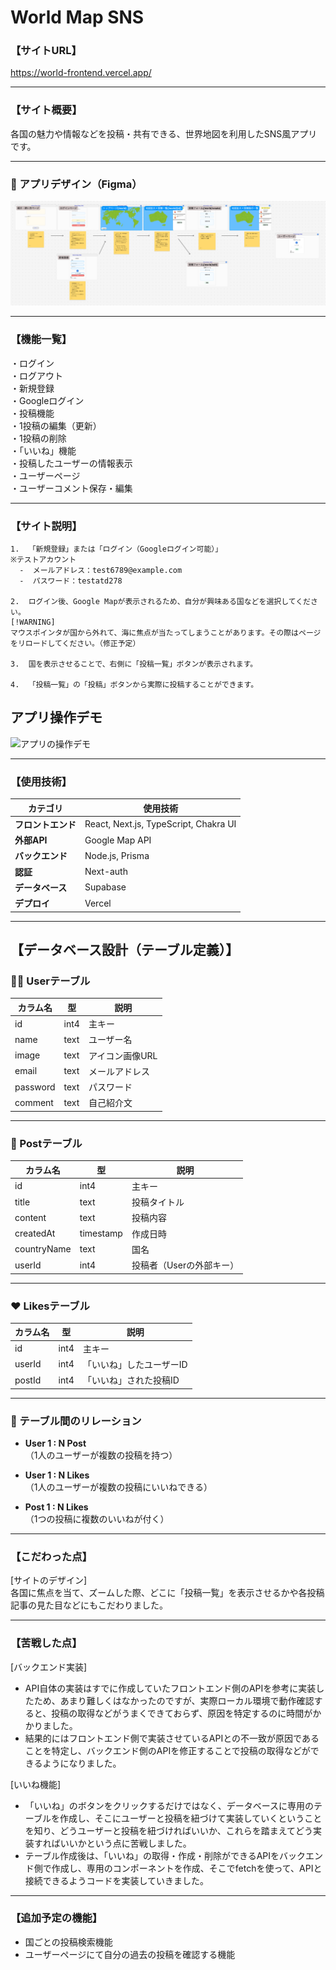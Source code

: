 # World Map SNS

### 【サイトURL】  
https://world-frontend.vercel.app/

---

### 【サイト概要】
各国の魅力や情報などを投稿・共有できる、世界地図を利用したSNS風アプリです。

---

### 🎨 アプリデザイン（Figma）

![デザイン画像](./frontend/public/sample/スクリーンショット%202025-04-18%200.28.58.png)

---

### 【機能一覧】  
・ログイン<br/>
・ログアウト<br/>
・新規登録<br/>
・Googleログイン<br/>
・投稿機能<br/>
・1投稿の編集（更新）<br/>
・1投稿の削除<br/>
・「いいね」機能<br/>
・投稿したユーザーの情報表示<br/>
・ユーザーページ<br/>
・ユーザーコメント保存・編集<br/>

---

### 【サイト説明】
```
1.  「新規登録」または「ログイン（Googleログイン可能）」  
※テストアカウント  
  -  メールアドレス：test6789@example.com  
  -  パスワード：testatd278  
 
2.  ログイン後、Google Mapが表示されるため、自分が興味ある国などを選択してください。  
[!WARNING]
マウスポインタが国から外れて、海に焦点が当たってしまうことがあります。その際はページをリロードしてください。（修正予定）

3.  国を表示させることで、右側に「投稿一覧」ボタンが表示されます。

4.  「投稿一覧」の「投稿」ボタンから実際に投稿することができます。
```

## アプリ操作デモ

![アプリの操作デモ](/frontend/public/demo/output.gif)

---

### 【使用技術】  
| カテゴリ       | 使用技術            |
|---------------|----------------------|
| **フロントエンド** | React, Next.js, TypeScript, Chakra UI |
| **外部API** | Google Map API |
| **バックエンド**   | Node.js, Prisma      |
| **認証**         | Next-auth             |
| **データベース**   | Supabase             |
| **デプロイ**     | Vercel               |

---

## 【データベース設計（テーブル定義）】

### 🧑‍💻 Userテーブル

| カラム名  | 型     | 説明         |
|-----------|--------|--------------|
| id        | int4   | 主キー       |
| name      | text   | ユーザー名   |
| image     | text   | アイコン画像URL |
| email     | text   | メールアドレス |
| password  | text   | パスワード   |
| comment   | text   | 自己紹介文   |

---

### 📝 Postテーブル

| カラム名     | 型       | 説明                  |
|--------------|----------|-----------------------|
| id           | int4     | 主キー                |
| title        | text     | 投稿タイトル          |
| content      | text     | 投稿内容              |
| createdAt    | timestamp| 作成日時              |
| countryName  | text     | 国名                  |
| userId       | int4     | 投稿者（Userの外部キー）|

---

### ❤️ Likesテーブル

| カラム名 | 型   | 説明                      |
|----------|------|---------------------------|
| id       | int4 | 主キー                    |
| userId   | int4 | 「いいね」したユーザーID  |
| postId   | int4 | 「いいね」された投稿ID    |

---

### 🔗 テーブル間のリレーション

- **User 1 : N Post**  
  （1人のユーザーが複数の投稿を持つ）

- **User 1 : N Likes**  
  （1人のユーザーが複数の投稿にいいねできる）

- **Post 1 : N Likes**  
  （1つの投稿に複数のいいねが付く）

---

### 【こだわった点】
[サイトのデザイン]  
各国に焦点を当て、ズームした際、どこに「投稿一覧」を表示させるかや各投稿記事の見た目などにもこだわりました。

---

### 【苦戦した点】
[バックエンド実装]  
- API自体の実装はすでに作成していたフロントエンド側のAPIを参考に実装したため、あまり難しくはなかったのですが、実際ローカル環境で動作確認すると、投稿の取得などがうまくできておらず、原因を特定するのに時間がかかりました。<br/>
- 結果的にはフロントエンド側で実装させているAPIとの不一致が原因であることを特定し、バックエンド側のAPIを修正することで投稿の取得などができるようになりました。<br/>

[いいね機能]  
- 「いいね」のボタンをクリックするだけではなく、データベースに専用のテーブルを作成し、そこにユーザーと投稿を紐づけて実装していくということを知り、どうユーザーと投稿を紐づければいいか、これらを踏まえてどう実装すればいいかという点に苦戦しました。<br/>
-  テーブル作成後は、「いいね」の取得・作成・削除ができるAPIをバックエンド側で作成し、専用のコンポーネントを作成、そこでfetchを使って、APIと接続できるようコードを実装していきました。<br/>

---

### 【追加予定の機能】  
-  国ごとの投稿検索機能<br/>
-  ユーザーページにて自分の過去の投稿を確認する機能<br/>
